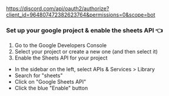 https://discord.com/api/oauth2/authorize?client_id=964807472382623764&permissions=0&scope=bot

### Set up your google project & enable the sheets API 👈

1. Go to the Google Developers Console
2. Select your project or create a new one (and then select it)
3. Enable the Sheets API for your project
  - In the sidebar on the left, select APIs & Services > Library
  - Search for "sheets"
  - Click on "Google Sheets API"
  - Click the blue "Enable" button